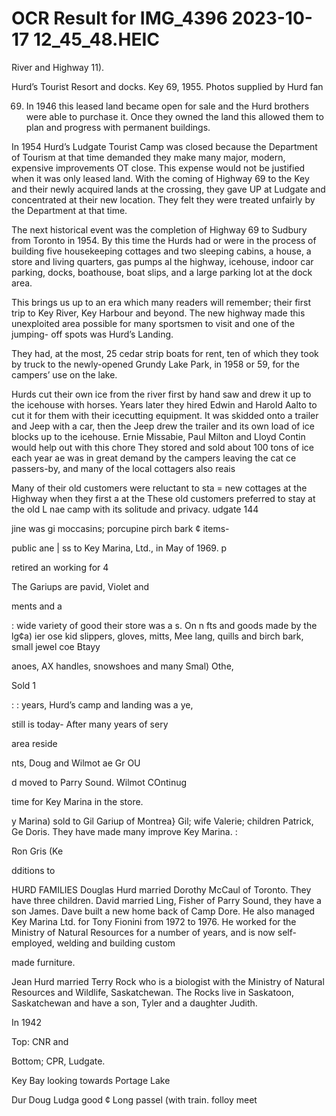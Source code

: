 # OCR Result for IMG_4396 2023-10-17 12_45_48.HEIC

River and Highway
11).

Hurd’s Tourist Resort and docks. Key
69, 1955. Photos supplied by Hurd fan

69. In 1946 this leased land became open for sale and the
Hurd brothers were able to purchase it. Once they owned
the land this allowed them to plan and progress with
permanent buildings.

In 1954 Hurd’s Ludgate Tourist Camp was closed because
the Department of Tourism at that time demanded they
make many major, modern, expensive improvements OT
close. This expense would not be justified when it was only
leased land. With the coming of Highway 69 to the Key and
their newly acquired lands at the crossing, they gave UP at
Ludgate and concentrated at their new location. They felt
they were treated unfairly by the Department at that time.

The next historical event was the completion of Highway
69 to Sudbury from Toronto in 1954. By this time the Hurds
had or were in the process of building five housekeeping
cottages and two sleeping cabins, a house, a store and living
quarters, gas pumps al the highway, icehouse, indoor car
parking, docks, boathouse, boat slips, and a large parking
lot at the dock area.

This brings us up to an era which many readers will
remember; their first trip to Key River, Key Harbour and
beyond. The new highway made this unexploited area
possible for many sportsmen to visit and one of the jumping-
off spots was Hurd’s Landing.

They had, at the most, 25 cedar strip boats for rent, ten
of which they took by truck to the newly-opened Grundy
Lake Park, in 1958 or 59, for the campers’ use on the lake.

Hurds cut their own ice from the river first by hand saw
and drew it up to the icehouse with horses. Years later they
hired Edwin and Harold Aalto to cut it for them with their
icecutting equipment. It was skidded onto a trailer and Jeep
with a car, then the Jeep drew the trailer and its own load
of ice blocks up to the icehouse. Ernie Missabie, Paul
Milton and Lloyd Contin would help out with this chore
They stored and sold about 100 tons of ice each year ae
was in great demand by the campers leaving the cat ce
passers-by, and many of the local cottagers also reais

Many of their old customers were reluctant to sta =
new cottages at the Highway when they first a at the
These old customers preferred to stay at the old L nae
camp with its solitude and privacy. udgate
144

jine was gi
moccasins;
porcupine
pirch bark ¢
items-

public ane | ss to Key Marina, Ltd., in May of 1969. p

retired an
working for 4

The Gariups are
pavid, Violet and

ments and a

: wide variety of good
their store was a s. On
n fts and goods made by the lg¢a) ier
ose kid slippers, gloves, mitts, Mee lang,
quills and birch bark, small jewel coe Btayy

anoes, AX handles, snowshoes and many Smal)
Othe,

Sold 1

: :
years, Hurd’s camp and landing was a ye,

still is today- After many years of sery

area reside

nts, Doug and Wilmot ae
Gr
OU

d moved to Parry Sound. Wilmot COntinug

time for Key Marina in the store.

y Marina) sold to Gil Gariup of Montrea}
Gil; wife Valerie; children Patrick, Ge
Doris. They have made many improve
Key Marina. :

Ron Gris (Ke

dditions to

HURD FAMILIES
Douglas Hurd married Dorothy McCaul of
Toronto. They have three children. David married Ling,
Fisher of Parry Sound, they have a son James. Dave built
a new home back of Camp Dore. He also managed Key
Marina Ltd. for Tony Fionini from 1972 to 1976. He worked
for the Ministry of Natural Resources for a number of years,
and is now self-employed, welding and building custom

made furniture.

Jean Hurd married Terry Rock who is a biologist with
the Ministry of Natural Resources and Wildlife,
Saskatchewan. The Rocks live in Saskatoon, Saskatchewan
and have a son, Tyler and a daughter Judith.

In 1942

Top: CNR and

Bottom; CPR, Ludgate.

Key Bay looking towards Portage Lake

Dur
Doug
Ludga
good ¢
Long
passel
(with
train.
folloy
meet
